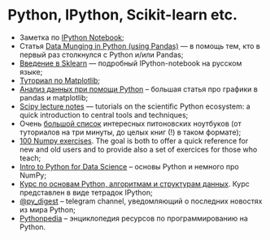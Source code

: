 # Python, IPython, Scikit-learn etc.

* Заметка по [IPython Notebook](http://re9ulus.github.io/2016/01/09/ipython-notebook/);
* Статья [Data Munging in Python (using Pandas)](http://www.analyticsvidhya.com/blog/2014/09/data-munging-python-using-pandas-baby-steps-python/) — в помощь тем, кто в первый раз столкнулся с Python и/или Pandas;
* [Введение в Sklearn](https://github.com/Dyakonov/notebooks/blob/master/dj_sklearn_intro.ipynb) — подробный IPython-notebook на русском языке;
* [Туториал по Matplotlib](http://www.labri.fr/perso/nrougier/teaching/matplotlib/matplotlib.html);
* [Анализ данных при помощи Python](http://playittodeath.ru/анализ-данных-при-помощи-python-графики-в-pandas/) – большая статья про графики в pandas и matplotlib;
* [Scipy lecture notes](http://www.scipy-lectures.org/index.html) — tutorials on the scientific Python ecosystem: a quick introduction to central tools and techniques;
* Очень [большой список](https://github.com/ipython/ipython/wiki/A-gallery-of-interesting-IPython-Notebooks) интересных питоновских ноутбуков (от туториалов на три минуты, до целых книг (!) в таком формате);
* [100 Numpy exercises](http://www.labri.fr/perso/nrougier/teaching/numpy.100/index.html). The goal is both to offer a quick reference for new and old users and to provide also a set of exercices for those who teach;
* [Intro to Python for Data Science](https://www.datacamp.com/courses/intro-to-python-for-data-science) – основы Python и немного про NumPy;
* [Курс по основам Python, алгоритмам и структурам данных](https://github.com/Yorko/python_intro). Курс представлен в виде тетрадок IPython;
* [@py_digest](https://telegram.me/py_digest) – telegram channel, уведомляющий о последних новостях из мира Python;
* [Pythonpedia](https://pythonpedia.com/) – энциклопедия ресурсов по программированию на Python.
